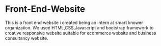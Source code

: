 # Front-End-Website
This is a front end website i created being an intern at smart knower organization.
We used HTML,CSS,Javascript and bootstrap framework to creative responsive website suitable for ecommerce website and business consultancy website. 
